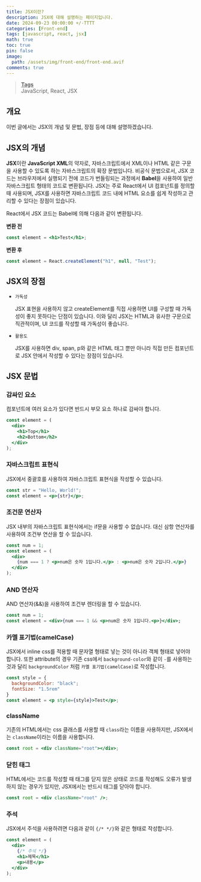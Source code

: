 ```yaml
---
title: JSX이란?
description: JSX에 대해 설명하는 페이지입니다.
date: 2024-09-23 00:00:00 +/-TTTT
categories: [Front-end]
tags: [javascript, react, jsx]
math: true
toc: true
pin: false
image:
  path: /assets/img/front-end/front-end.avif
comments: true
---
```


<blockquote class="prompt-info"><p><strong><u>Tags</u></strong> <br />
JavaScript, React, JSX</p></blockquote>

## 개요

이번 글에서는 JSX의 개념 및 문법, 장점 등에 대해 설명하겠습니다.

## JSX의 개념

<b>JSX</b>이란 <b>JavaScript XML</b>의 약자로, 자바스크립트에서 XML이나 HTML 같은 구문을 사용할 수 있도록 하는 자바스크립트의 확장 문법입니다. 비공식 문법으로서, JSX 코드는 브라우저에서 실행되기 전에 코드가 번들링되는 과정에서 <b>Babel</b>을 사용하여 일반 자바스크립트 형태의 코드로 변환됩니다. JSX는 주로 React에서 UI 컴포넌트를 정의할 때 사용되며, JSX를 사용하면 자바스크립트 코드 내에 HTML 요소를 쉽게 작성하고 관리할 수 있다는 장점이 있습니다.

React에서 JSX 코드는 Babel에 의해 다음과 같이 변환됩니다.

<b>변환 전</b>

```jsx
const element = <h1>Test</h1>;
```

<b>변환 후</b>

```javascript
const element = React.createElement("h1", null, "Test");
```

## JSX의 장점

- `가독성`

  JSX 표현을 사용하지 않고 createElement를 직접 사용하면 UI를 구성할 때 가독성이 좋지 못하다는 단점이 있습니다. 이와 달리 JSX는 HTML과 유사한 구문으로 직관적이며, UI 코드를 작성할 때 가독성이 좋습니다.

- `활용도`

  JSX를 사용하면 div, span, p와 같은 HTML 태그 뿐만 아니라 직접 만든 컴포넌트로 JSX 안에서 작성할 수 있다는 장점이 있습니다.

## JSX 문법

### 감싸인 요소

컴포넌트에 여러 요소가 있다면 반드시 부모 요소 하나로 감싸야 합니다.

```jsx
const element = (
  <div>
    <h1>Top</h1>
    <h2>Bottom</h2>
  </div>
);
```

### 자바스크립트 표현식

JSX에서 중괄호를 사용하여 자바스크립트 표현식을 작성할 수 있습니다.

```jsx
const str = "Hello, World!";
const element = <p>{str}</p>;
```

### 조건문 연산자

JSX 내부의 자바스크립트 표현식에서는 if문을 사용할 수 없습니다. 대신 삼항 연산자를 사용하여 조건부 연산을 할 수 있습니다.

```jsx
const num = 1;
const element = (
  <div>
    {num === 1 ? <p>num은 숫자 1입니다.</p> : <p>num은 숫자 2입니다.</p>}
  </div>
);
```

### AND 연산자

AND 연산자(&&)을 사용하여 조건부 렌더링을 할 수 있습니다.

```jsx
const num = 1;
const element = <div>{num === 1 && <p>num은 숫자 1입니다.<p>}</div>;
```

### 카멜 표기법(camelCase)

JSX에서 inline css를 적용할 때 문자열 형태로 넣는 것이 아니라 객체 형태로 넣어야 합니다. 또한 attribute의 경우 기존 css에서 `background-color`와 같이 `-`를 사용하는 것과 달리 `backgroundColor` 처럼 `카멜 표기법(camelCase)`로 작성합니다.

```jsx
const style = {
  backgroundColor: "black";
  fontSize: "1.5rem"
}
const element = <p style={style}>Test</p>;
```

### className

기존의 HTML에서는 css 클래스를 사용할 때 `class`라는 이름을 사용하지만, JSX에서는 `className`이라는 이름을 사용합니다.

```jsx
const root = <div className="root"></div>;
```

### 닫힌 태그

HTML에서는 코드를 작성할 때 태그를 닫지 않은 상태로 코드를 작성해도 오류가 발생하지 않는 경우가 있지만, JSX에서는 반드시 태그를 닫아야 합니다.

```jsx
const root = <div className="root" />;
```

### 주석

JSX에서 주석을 사용하려면 다음과 같이 `{/* */}`와 같은 형태로 작성합니다.

```jsx
const element = (
  <div>
    {/* 주석 */}
    <h1>제목</h1>
    <p>내용</p>
  </div>
);
```
